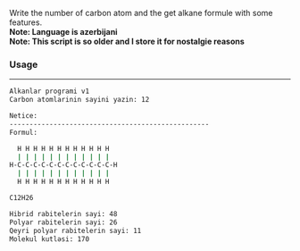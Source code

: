 Write the number of carbon atom and the get alkane formule with some features.
<b>
<br>Note: Language is azerbijani
<br>Note: This script is so older and I store it for nostalgie reasons
</b>
<br>
### Usage
---
```cmd
Alkanlar programi v1
Carbon atomlarinin sayini yazin: 12

Netice:
--------------------------------------------------
Formul:

  H H H H H H H H H H H H
  | | | | | | | | | | | |
H-C-C-C-C-C-C-C-C-C-C-C-C-H
  | | | | | | | | | | | |
  H H H H H H H H H H H H

C12H26

Hibrid rabitelerin sayi: 48
Polyar rabitelerin sayi: 26
Qeyri polyar rabitelerin sayi: 11
Molekul kutləsi: 170
```
